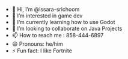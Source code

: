 - 👋 Hi, I’m @issara-srichoom
- 👀 I’m interested in game dev
- 🌱 I’m currently learning how to use Godot
- 💞️ I’m looking to collaborate on Java Projects
- 📫 How to reach me : 858-444-6897
- 😄 Pronouns: he/him
- ⚡ Fun fact: I like Fortnite 

<!---
issara-srichoom/issara-srichoom is a ✨ special ✨ repository because its `README.md` (this file) appears on your GitHub profile.
You can click the Preview link to take a look at your changes.
--->
